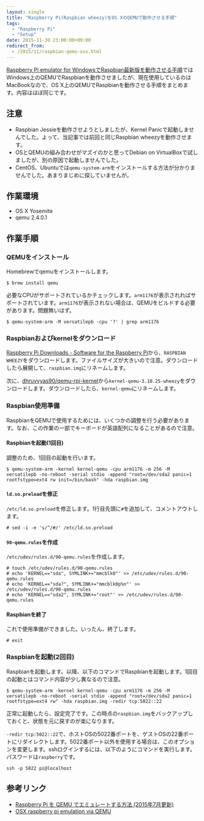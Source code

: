 ```yaml
---
layout: single
title: "Raspberry Pi(Raspbian wheezy)をOS XのQEMUで動作させる手順"
tags:
  - "Raspberry Pi"
  - "Setup"
date: 2015-11-30 23:00:00+09:00
redirect_from:
  - /2015/11/raspbian-qemu-osx.html
---
```


[Raspberry Pi emulator for WindowsでRaspbian最新版を動作させる手順](http://blog.u6k.me/2015/01/raspberry-pi-emulator-for.html)ではWindows上のQEMUでRaspbianを動作させましたが、現在使用しているのはMacBookなので、OS X上のQEMUでRaspbianを動作させる手順をまとめます。内容はほぼ同じです。

## 注意

* Raspbian Jessieを動作させようとしましたが、Kernel Panicで起動しませんでした。よって、当記事では前回と同じRaspbian wheezyを動作させます。
* OSとQEMUの組み合わせがマズイのかと思ってDebian on VirtualBoxで試しましたが、別の原因で起動しませんでした。
* CentOS、Ubuntuでは`qemu-system-arm`をインストールする方法が分かりませんでした。あまりまじめに探していませんが。

## 作業環境

* OS X Yosemite
* qemu 2.4.0.1

## 作業手順

### QEMUをインストール

Homebrewでqemuをインストールします。

```
$ brew install qemu
```

必要なCPUがサポートされているかチェックします。`arm1176`が表示されればサポートされています。`arm1176`が表示されない場合は、QEMUをビルドする必要があります。問題無いはず。

```
$ qemu-system-arm -M versatilepb -cpu '?' | grep arm1176
```

### Raspbianおよびkernelをダウンロード

[Raspberry Pi Downloads - Software for the Raspberry Pi](https://www.raspberrypi.org/downloads)から、`RASPBIAN WHEEZY`をダウンロードします。ファイルサイズが大きいので注意。ダウンロードしたら展開して、`raspbian.img`にリネームします。

次に、[dhruvvyas90/qemu-rpi-kernel](https://github.com/dhruvvyas90/qemu-rpi-kernel)から`kernel-qemu-3.10.25-wheezy`をダウンロードします。ダウンロードしたら、`kernel-qemu`にリネームします。

### Raspbian使用準備

RaspbianをQEMUで使用するためには、いくつかの調整を行う必要があります。なお、この作業の一部でキーボードが英語配列になることがあるので注意。

#### Raspbianを起動(1回目)

調整のため、1回目の起動を行います。

```
$ qemu-system-arm -kernel kernel-qemu -cpu arm1176 -m 256 -M versatilepb -no-reboot -serial stdio -append "root=/dev/sda2 panic=1 rootfstype=ext4 rw init=/bin/bash" -hda raspbian.img
```

#### `ld.so.preload`を修正

`/etc/ld.so.preload`を修正します。1行目先頭に`#`を追加して、コメントアウトします。

```
# sed -i -e 's/^/#/' /etc/ld.so.preload
```

#### `90-qemu.rules`を作成

`/etc/udev/rules.d/90-qemu.rules`を作成します。

```
# touch /etc/udev/rules.d/90-qemu.rules
# echo 'KERNEL=="sda", SYMLINK+="mmcblk0"' >> /etc/udev/rules.d/90-qemu.rules
# echo 'KERNEL=="sda?", SYMLINK+="mmcblk0p%n"' >> /etc/udev/rules.d/90-qemu.rules
# echo 'KERNEL=="sda2", SYMLINK+="root"' >> /etc/udev/rules.d/90-qemu.rules
```

#### Raspbianを終了

これで使用準備ができました。いったん、終了します。

```
# exit
```

### Raspbianを起動(2回目)

Raspbianを起動します。以降、以下のコマンドでRaspbianを起動します。1回目の起動とはコマンド内容が少し異なるので注意。

```
$ qemu-system-arm -kernel kernel-qemu -cpu arm1176 -m 256 -M versatilepb -no-reboot -serial stdio -append "root=/dev/sda2 panic=1 rootfstype=ext4 rw" -hda raspbian.img -redir tcp:5022::22
```

正常に起動したら、設定完了です。この時点の`raspbian.img`をバックアップしておくと、状態を元に戻すのが楽になります。

`-redir tcp:5022::22`で、ホストOSの5022番ポートを、ゲストOSの22番ポートにリダイレクトします。5022番ポート以外を使用する場合は、このオプションを変更します。sshログインするには、以下のようにコマンドを実行します。パスワードは`raspberry`です。

```
ssh -p 5022 pi@localhost
```

## 参考リンク

* [Raspberry Pi を QEMU でエミュレートする方法 (2015年7月更新)](https://blog.ymyzk.com/2013/12/raspberry-pi-qemu/)
* [OSX raspberry pi emulation via QEMU](https://gist.github.com/JasonGhent/e7deab904b30cbc08a7d)
